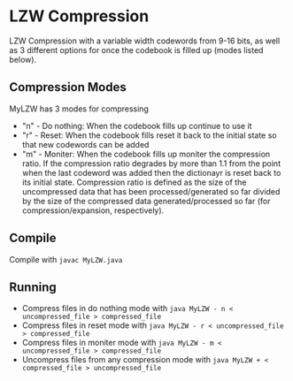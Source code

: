 # LZW Compression
LZW Compression with a variable width codewords from 9-16 bits, as well as 3 different options for once the codebook is filled up (modes listed below).

## Compression Modes
MyLZW has 3 modes for compressing
* "n" - Do nothing: When the codebook fills up continue to use it
* "r" - Reset: When the codebook fills reset it back to the initial state so that new codewords can be added
* "m" - Moniter: When the codebook fills up moniter the compression ratio. If the compression ratio degrades by more than 1.1 from the point when the last codeword was added then the dictionayr is reset back to its initial state. Compression ratio is defined as the size of the uncompressed data that has been processed/generated so far divided by the size of the compressed data generated/processed so far (for compression/expansion, respectively). 

## Compile
Compile with ``javac MyLZW.java``

## Running
* Compress files in do nothing mode with ``java MyLZW - n < uncompressed_file > compressed_file`` 
* Compress files in reset mode with ``java MyLZW - r < uncompressed_file > compressed_file``
* Compress files in moniter mode with ``java MyLZW - m < uncompressed_file > compressed_file``
* Uncompress files from any compression mode with ``java MyLZW + < compressed_file > uncompressed_file``